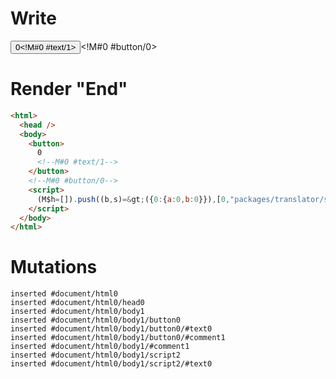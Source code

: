 # Write
  <button>0<!M#0 #text/1></button><!M#0 #button/0><script>(M$h=[]).push((b,s)=>({0:{a:0,b:0}}),[0,"packages/translator/src/__tests__/fixtures/batched-updates/template.marko_0_a_b",])</script>


# Render "End"
```html
<html>
  <head />
  <body>
    <button>
      0
      <!--M#0 #text/1-->
    </button>
    <!--M#0 #button/0-->
    <script>
      (M$h=[]).push((b,s)=&gt;({0:{a:0,b:0}}),[0,"packages/translator/src/__tests__/fixtures/batched-updates/template.marko_0_a_b",])
    </script>
  </body>
</html>
```

# Mutations
```
inserted #document/html0
inserted #document/html0/head0
inserted #document/html0/body1
inserted #document/html0/body1/button0
inserted #document/html0/body1/button0/#text0
inserted #document/html0/body1/button0/#comment1
inserted #document/html0/body1/#comment1
inserted #document/html0/body1/script2
inserted #document/html0/body1/script2/#text0
```